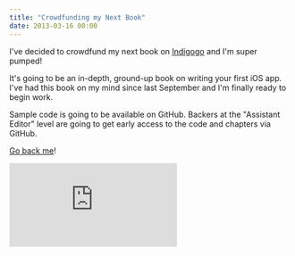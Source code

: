 ```yaml
---
title: "Crowdfunding my Next Book"
date: 2013-03-16 00:00
---
```


I've decided to crowdfund my next book on [Indigogo](http://www.indiegogo.com/projects/your-first-ios-app/x/2700170) and I'm super pumped!

It's going to be an in-depth, ground-up book on writing your first iOS app. I've had this book on my mind since last September and I'm finally ready to begin work.

Sample code is going to be available on GitHub. Backers at the "Assistant Editor" level are going to get early access to the code and chapters via GitHub.

[Go back me](http://www.indiegogo.com/projects/your-first-ios-app/x/2700170)!

<div class="embed-responsive embed-responsive-16by9"><iframe scrolling="no" src="http://www.indiegogo.com/project/360741/widget/2700170?wmode=opaque" data-embed="true" frameborder="0" class="embed-responsive-item"></iframe></div>

<!-- more -->
